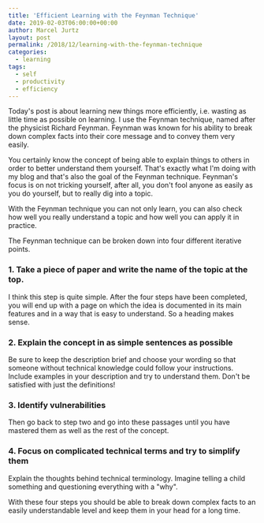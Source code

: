 ```yaml
---
title: 'Efficient Learning with the Feynman Technique'
date: 2019-02-03T06:00:00+00:00
author: Marcel Jurtz
layout: post
permalink: /2018/12/learning-with-the-feynman-technique
categories:
  - learning
tags:
  - self
  - productivity
  - efficiency
---
```


Today's post is about learning new things more efficiently, i.e. wasting as little time as possible on learning. I use the Feynman technique, named after the physicist Richard Feynman. Feynman was known for his ability to break down complex facts into their core message and to convey them very easily.

You certainly know the concept of being able to explain things to others in order to better understand them yourself. That's exactly what I'm doing with my blog and that's also the goal of the Feynman technique. Feynman's focus is on not tricking yourself, after all, you don't fool anyone as easily as you do yourself, but to really dig into a topic. 

With the Feynman technique you can not only learn, you can also check how well you really understand a topic and how well you can apply it in practice.

The Feynman technique can be broken down into four different iterative points.

### 1. Take a piece of paper and write the name of the topic at the top.

I think this step is quite simple. After the four steps have been completed, you will end up with a page on which the idea is documented in its main features and in a way that is easy to understand. So a heading makes sense.

### 2. Explain the concept in as simple sentences as possible

Be sure to keep the description brief and choose your wording so that someone without technical knowledge could follow your instructions. Include examples in your description and try to understand them. Don't be satisfied with just the definitions!

### 3. Identify vulnerabilities

Then go back to step two and go into these passages until you have mastered them as well as the rest of the concept. 

### 4. Focus on complicated technical terms and try to simplify them

Explain the thoughts behind technical terminology. Imagine telling a child something and questioning everything with a "why". 

With these four steps you should be able to break down complex facts to an easily understandable level and keep them in your head for a long time. 